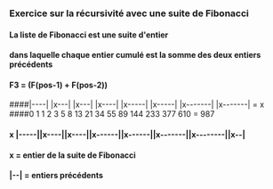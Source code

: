 ### Exercice sur la récursivité avec une suite de Fibonacci

#### La liste de Fibonacci est une suite d'entier
#### dans laquelle chaque entier cumulé est la somme des deux entiers précédents

#### F3 = (F(pos-1) + F(pos-2))

####|----| |x---| |x---| |x----| |x-----| |x-----| |x-------| |x-------| = x
####0  1   1  2   3  5   8  13   21  34   55  89   144  233   377  610  = 987
#### x |-----||x----||x----||x------||x------||x-------||x--------||x--|
       
#### x     = entier de la suite de Fibonacci
#### |--|  = entiers précédents 
